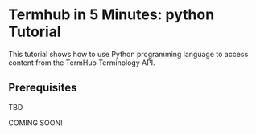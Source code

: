 <a name="top"/>

Termhub in 5 Minutes: python Tutorial
===================================================

This tutorial shows how to use Python programming language to access content from the TermHub Terminology API.

Prerequisites
-------------
TBD

COMING SOON!
